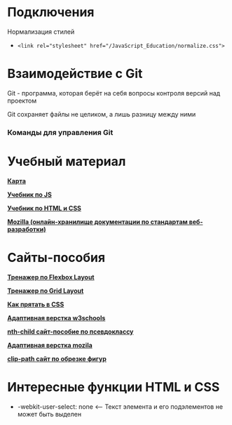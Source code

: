 <h1>Подключения</h1>

<p>Нормализация стилей</p>

- ``` <link rel="stylesheet" href="/JavaScript_Education/normalize.css"> ```

<h1>Взаимодействие с Git</h1>

Git - программа, которая берёт на себя вопросы контроля версий над проектом

Git сохраняет файлы не целиком, а лишь разницу между ними

<h3>Команды для управления Git</h3>

<H1>Учебный материал</H1>

<a href='https://miro.com/app/board/uXjVNGw7Jv8=/?share_link_id=860861096273' target="_blank">**Карта**</a>

<a href='https://learn.javascript.ru/' target="_blank">**Учебник по JS**</a>

<a href='https://metanit.com/web/html5/' target="_blank">**Учебник по HTML и CSS**</a>

<a href='https://developer.mozilla.org/ru/docs/Learn/CSS' target="_blank">**Mozilla (онлайн-хранилище документации по стандартам веб-разработки)**</a>


<h1>Сайты-пособия</h1>

<a href="https://flexboxfroggy.com/#ru" target='_blank'>**Тренажер по Flexbox Layout**</a>

<a href="https://cssgridgarden.com/#ru" target='_blank'>**Тренажер по Grid Layout**</a>

<a href='https://htmlacademy.ru/blog/css/short-12' target="_blank">**Как прятать в CSS**</a>

<a href='https://www.w3schools.com/css/css_rwd_mediaqueries.asp' target="_blank">**Адаптивная верстка w3schools**</a>

<a href='https://nth-child.belter.io/' target='_blank'>**nth-child сайт-пособие по псевдоклассу**</a>

<a href='https://developer.mozilla.org/en-US/docs/Learn/CSS/CSS_layout/Responsive_Design' target="_blank">**Адаптивная верстка mozila**</a>

<a href='https://bennettfeely.com/clippy/' target='_blank'>**clip-path сайт по обрезке фигур**</a>

<h1>Интересные функции HTML и CSS</h1>

  - -webkit-user-select: none <-- Текст элемента и его подэлементов не может быть выделен
